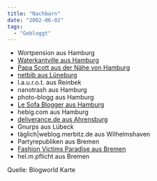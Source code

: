 ```yaml
---
title: "Nachbarn"
date: "2002-06-02"
tags:
  - "Gebloggt"
---
```


- Wortpension aus Hamburg
- [Waterkantville aus Hamburg](http://waterk.antville.org/)
- [Papa Scott aus der Nähe von Hamburg](http://www.papascott.de/)
- [netbib aus Lüneburg](http://log.netbib.de/index.php)
- l.a.u.r.o.t. aus Reinbek
- nanotrash aus Hamburg
- photo-blogg aus Hamburg
- [Le Sofa Blogger aus Hamburg](http://arrog.antville.org/)
- hebig.com aus Hamburg
- [deliverance.de aus Ahrensburg](http://www.deliverance.de/)
- Gnurps aus Lübeck
- täglich|weblog.merbitz.de aus Wilhelmshaven
- Partyrepubliken aus Bremen
- [Fashion Victims Paradise aus Bremen](http://eleg.antville.org/)
- hel.m.pflicht aus Bremen

Quelle: Blogworld Karte

